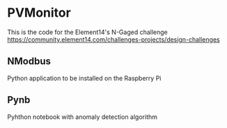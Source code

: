 # PVMonitor
This is the code for the Element14's N-Gaged challenge
https://community.element14.com/challenges-projects/design-challenges

## NModbus
Python application to be installed on the Raspberry Pi

## Pynb
Pyhthon notebook with anomaly detection algorithm
